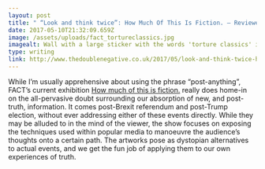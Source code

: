 ```yaml
---
layout: post
title: " “Look and think twice”: How Much Of This Is Fiction. – Reviewed"
date: 2017-05-10T21:32:09.659Z
image: /assets/uploads/fact_tortureclassics.jpg
imagealt: Wall with a large sticker with the words 'torture classics' in black and red
type: writing
link: http://www.thedoublenegative.co.uk/2017/05/look-and-think-twice-how-much-of-this-is-fiction-reviewed/
---
```

While I’m usually apprehensive about using the phrase “post-anything”, FACT’s current exhibition [How much of this is fiction.](http://www.fact.co.uk/projects/how-much-of-this-is-fiction.aspx) really does home-in on the all-pervasive doubt surrounding our absorption of new, and post-truth, information. It comes post-Brexit referendum and post-Trump election, without ever addressing either of these events directly. While they may be alluded to in the mind of the viewer, the show focuses on exposing the techniques used within popular media to manoeuvre the audience’s thoughts onto a certain path. The artworks pose as dystopian alternatives to actual events, and we get the fun job of applying them to our own experiences of truth.